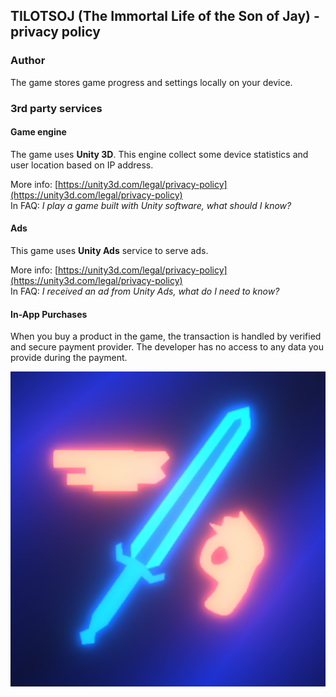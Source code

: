 ## TILOTSOJ (The Immortal Life of the Son of Jay) - privacy policy
### Author
The game stores game progress and settings locally on your device.

### 3rd party services

#### Game engine
The game uses **Unity 3D**. This engine collect some device statistics and user location based on IP address.

More info: [https://unity3d.com/legal/privacy-policy](https://unity3d.com/legal/privacy-policy)  
In FAQ: *I play a game built with Unity software, what should I know?*

#### Ads
This game uses **Unity Ads** service to serve ads. 

More info: [https://unity3d.com/legal/privacy-policy](https://unity3d.com/legal/privacy-policy)  
In FAQ: *I received an ad from Unity Ads, what do I need to know?*

#### In-App Purchases
When you buy a product in the game, the transaction is handled by verified and secure payment provider. The developer has no access to any data you provide during the payment.  

![Superior Weapon icon](/AppIcon.png)
